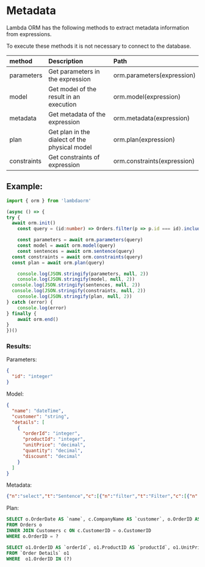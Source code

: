 # Metadata

Lambda ORM has the following methods to extract metadata information from expressions.

To execute these methods it is not necessary to connect to the database.

|method    		|Description          															|Path                     		|
|:------------|:--------------------------------------------------|:----------------------------|
|	parameters	| Get parameters in the expression									| orm.parameters(expression)	|
|	model				| Get model of the result in an execution						| orm.model(expression)				|
|	metadata		| Get metadata of the expression										| orm.metadata(expression)		|
|	plan		    | Get plan in the dialect of the physical model	    | orm.plan(expression)		|
|	constraints	| Get constraints of expression											| orm.constraints(expression)	|

## Example:

```ts
import { orm } from 'lambdaorm'

(async () => {
try {
  await orm.init()  
	const query = (id:number) => Orders.filter(p => p.id === id).include(p => p.details).map(p => ({ name: p.orderDate, customer: p.customer.name }))

	const parameters = await orm.parameters(query)
	const model = await orm.model(query)	
	const sentences = await orm.sentence(query)
  const constraints = await orm.constraints(query)
  const plan = await orm.plan(query)

	console.log(JSON.stringify(parameters, null, 2))
	console.log(JSON.stringify(model, null, 2))
  console.log(JSON.stringify(sentences, null, 2))
  console.log(JSON.stringify(constraints, null, 2))
	console.log(JSON.stringify(plan, null, 2))
} catch (error) {
	console.log(error)
} finally {
	await orm.end()
}
})()
```

### Results:

Parameters:

```json
{
  "id": "integer"
}
```

Model:

```json
{
  "name": "dateTime",
  "customer": "string",
  "details": [
    {
      "orderId": "integer",
      "productId": "integer",
      "unitPrice": "decimal",
      "quantity": "decimal",
      "discount": "decimal"
    }
  ]
}
```

Metadata:

```json
{"n":"select","t":"Sentence","c":[{"n":"filter","t":"Filter","c":[{"n":"===","t":"Operator","c":[{"n":"id","t":"Field","c":[],"e":"Orders","m":"o.OrderID"},{"n":"id","t":"Variable","c":[],"u":1}]}]},{"n":"Orders.o","t":"From","c":[]},{"n":"map","t":"Map","c":[{"n":"obj","t":"Obj","c":[{"n":"name","t":"KeyValue","c":[{"n":"orderDate","t":"Field","c":[],"e":"Orders","m":"o.OrderDate"}]},{"n":"customer","t":"KeyValue","c":[{"n":"name","t":"Field","c":[],"e":"Customers","m":"c.CompanyName"}]},{"n":"__id","t":"KeyValue","c":[{"n":"id","t":"Field","c":[],"e":"Orders","m":"o.OrderID"}]}]}]},{"n":"details","t":"SentenceInclude","c":[{"n":"select","t":"Sentence","c":[{"n":"filter","t":"Filter","c":[{"n":"includes","t":"FunctionRef","c":[{"n":"orderId","t":"Field","c":[],"e":"OrderDetails","m":"o1.OrderID"},{"n":"__parentId","t":"Variable","c":[],"u":1}]}]},{"n":"Order Details.o1","t":"From","c":[]},{"n":"map","t":"Map","c":[{"n":"obj","t":"Obj","c":[{"n":"orderId","t":"KeyValue","c":[{"n":"orderId","t":"Field","c":[],"e":"OrderDetails","m":"o1.OrderID"}]},{"n":"productId","t":"KeyValue","c":[{"n":"productId","t":"Field","c":[],"e":"OrderDetails","m":"o1.ProductID"}]},{"n":"unitPrice","t":"KeyValue","c":[{"n":"unitPrice","t":"Field","c":[],"e":"OrderDetails","m":"o1.UnitPrice"}]},{"n":"quantity","t":"KeyValue","c":[{"n":"quantity","t":"Field","c":[],"e":"OrderDetails","m":"o1.Quantity"}]},{"n":"discount","t":"KeyValue","c":[{"n":"discount","t":"Field","c":[],"e":"OrderDetails","m":"o1.Discount"}]},{"n":"__parentId","t":"KeyValue","c":[{"n":"orderId","t":"Field","c":[],"e":"OrderDetails","m":"o1.OrderID"}]}]}]}],"f":[{"name":"orderId","type":"integer"},{"name":"productId","type":"integer"},{"name":"unitPrice","type":"decimal"},{"name":"quantity","type":"decimal"},{"name":"discount","type":"decimal"},{"name":"__parentId","type":"integer"}],"p":[{"name":"__parentId","type":"array"}],"e":"OrderDetails"}],"r":{"name":"details","type":"manyToOne","composite":true,"from":"id","entity":"OrderDetails","to":"orderId"}},{"n":"Customers.c","t":"Join","c":[{"n":"==","t":"Operator","c":[{"n":"id","t":"Field","c":[],"e":"Customers","m":"c.CustomerID"},{"n":"customerId","t":"Field","c":[],"e":"Orders","m":"o.CustomerID"}]}]}],"f":[{"name":"name","type":"dateTime"},{"name":"customer","type":"string"},{"name":"__id","type":"integer"}],"p":[{"name":"id","type":"integer"}],"e":"Orders","a":{"name":"id","mapping":"OrderID","type":"integer","autoIncrement":true}}
```

Plan:

```sql
SELECT o.OrderDate AS `name`, c.CompanyName AS `customer`, o.OrderID AS `__id` 
FROM Orders o 
INNER JOIN Customers c ON c.CustomerID = o.CustomerID 
WHERE o.OrderID = ? 

SELECT o1.OrderID AS `orderId`, o1.ProductID AS `productId`, o1.UnitPrice AS `unitPrice`, o1.Quantity AS `quantity`, o1.Discount AS `discount`, o1.OrderID AS `__parentId` 
FROM `Order Details` o1  
WHERE  o1.OrderID IN (?) 
```
